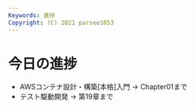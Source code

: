 ```yaml
---
Keywords: 進捗
Copyright: (C) 2021 parsee1053
---
```


# 今日の進捗
* AWSコンテナ設計・構築[本格]入門 → Chapter01まで
* テスト駆動開発 → 第19章まで
